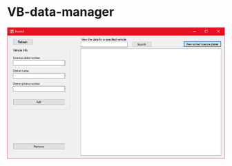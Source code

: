 # VB-data-manager

![alt text](https://github.com/BettTheTimeTraveller/VB-data-manager/blob/master/screenshot.png)
